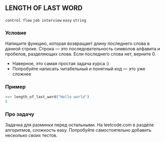 ## LENGTH OF LAST WORD

`control flow` `job interview` `easy` `string`

### Условие

Напишите функцию, которая возвращает длину последнего слова в данной строке. Строка — это последовательность символов алфавита и пробелов, разделяющих слова. Если последнего слова нет, верните 0. 

* Наверное, это самая простая задача курса :)
* Попробуйте написать читабельный и понятный код — это уже сложнее

### Пример

```python
>>> length_of_last_word("Hello world")
5
```

### Про задачу

Задачка для разминки перед остальными. На leetcode.com в разделе алгоритмов, сложность easy. Попробуйте самостоятельно добавить несколько своих тестов.
